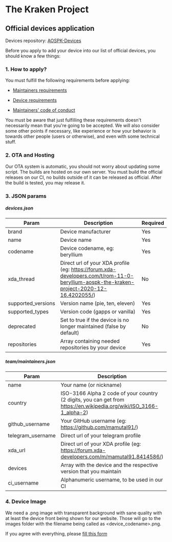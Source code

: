 # The Kraken Project
## Official devices application

Devices repository: [AOSPK-Devices](https://github.com/AOSPK-Devices)

Before you apply to add your device into our list of official devices, you should know a few things:

### 1. How to apply?

You must fulfill the following requirements before applying:

- [Maintainers requirements](https://github.com/AOSPK/docs/blob/master/maintainers_requirements.md)

- [Device requirements](https://github.com/AOSPK/docs/blob/master/device_requirements.md)

- [Maintainers' code of conduct](https://github.com/AOSPK/docs/blob/master/maintainers_code_of_conduct.md)

You must be aware that just fulfilling these requirements doesn't necessarily mean that you're going to be accepted. We will also consider some other points if necessary, like experience or how your behavior is towards other people (users or otherwise), and even with some technical stuff.

### 2. OTA and Hosting

Our OTA system is automatic, you should not worry about updating some script. The builds are hosted on our own server. You must build the official releases on our CI, no builds outside of it can be released as official. After the build is tested, you may release it.

### 3. JSON params

##### devices.json
| Param | Description | Required |
|--|--|--|
| brand | Device manufacturer | Yes |
| name | Device name | Yes |
| codename | Device codename, eg: beryllium | Yes |
| xda_thread | Direct url of your XDA profile (eg: https://forum.xda-developers.com/t/rom-11-0-beryllium-aospk-the-kraken-project-2020-12-16.4202055/) | No |
| supported_versions | Version name (pie, ten, eleven) | Yes |
| supported_types | Version code (gapps or vanilla) | Yes |
| deprecated | Set to true if the device is no longer maintained (false by default) | No |
| repositories | Array containing needed repositories by your device | Yes |

##### team/maintainers.json
| Param | Description | Required |
|--|--|--|
| name | Your name (or nickname) | Yes |
| country | ISO-3166 Alpha 2 code of your country (2 digits, you can get from https://en.wikipedia.org/wiki/ISO_3166-1_alpha-2) | Yes |
| github_username | Your GitHub username (eg: https://github.com/mamutal91/) | Yes |
| telegram_username | Direct url of your telegram profile | No |
| xda_url | Direct url of your XDA profile (eg: https://forum.xda-developers.com/m/mamutal91.8414586/) | No |
| devices | Array with the device and the respective version that you maintain | Yes |
| ci_username | Alphanumeric username, to be used in our CI | Yes |

### 4. Device Image

We need a .png image with transparent background with sane quality with at least the device front being shown for our website. Those will go to the images folder with the filename being called as <device_codename>.png.

If you agree with everything, please [fill this form](https://github.com/AOSPK/official_devices/issues/new/choose)
